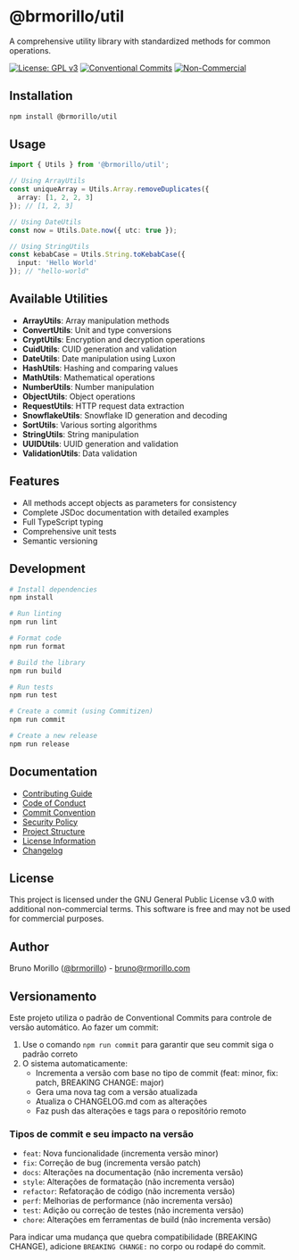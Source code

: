 # @brmorillo/util

A comprehensive utility library with standardized methods for common operations.

[![License: GPL v3](https://img.shields.io/badge/License-GPLv3-blue.svg)](https://www.gnu.org/licenses/gpl-3.0)
[![Conventional Commits](https://img.shields.io/badge/Conventional%20Commits-1.0.0-yellow.svg)](https://conventionalcommits.org)
[![Non-Commercial](https://img.shields.io/badge/License-Non%20Commercial-red.svg)](./docs/LICENSE_INFO.md)

## Installation

```bash
npm install @brmorillo/util
```

## Usage

```typescript
import { Utils } from '@brmorillo/util';

// Using ArrayUtils
const uniqueArray = Utils.Array.removeDuplicates({ 
  array: [1, 2, 2, 3] 
}); // [1, 2, 3]

// Using DateUtils
const now = Utils.Date.now({ utc: true });

// Using StringUtils
const kebabCase = Utils.String.toKebabCase({ 
  input: 'Hello World' 
}); // "hello-world"
```

## Available Utilities

- **ArrayUtils**: Array manipulation methods
- **ConvertUtils**: Unit and type conversions
- **CryptUtils**: Encryption and decryption operations
- **CuidUtils**: CUID generation and validation
- **DateUtils**: Date manipulation using Luxon
- **HashUtils**: Hashing and comparing values
- **MathUtils**: Mathematical operations
- **NumberUtils**: Number manipulation
- **ObjectUtils**: Object operations
- **RequestUtils**: HTTP request data extraction
- **SnowflakeUtils**: Snowflake ID generation and decoding
- **SortUtils**: Various sorting algorithms
- **StringUtils**: String manipulation
- **UUIDUtils**: UUID generation and validation
- **ValidationUtils**: Data validation

## Features

- All methods accept objects as parameters for consistency
- Complete JSDoc documentation with detailed examples
- Full TypeScript typing
- Comprehensive unit tests
- Semantic versioning

## Development

```bash
# Install dependencies
npm install

# Run linting
npm run lint

# Format code
npm run format

# Build the library
npm run build

# Run tests
npm run test

# Create a commit (using Commitizen)
npm run commit

# Create a new release
npm run release
```

## Documentation

- [Contributing Guide](./docs/CONTRIBUTING.md)
- [Code of Conduct](./docs/CODE_OF_CONDUCT.md)
- [Commit Convention](./docs/COMMIT_CONVENTION.md)
- [Security Policy](./docs/SECURITY.md)
- [Project Structure](./docs/STRUCTURE.md)
- [License Information](./docs/LICENSE_INFO.md)
- [Changelog](./CHANGELOG.md)

## License

This project is licensed under the GNU General Public License v3.0 with additional non-commercial terms. This software is free and may not be used for commercial purposes.

## Author

Bruno Morillo ([@brmorillo](https://github.com/brmorillo)) - bruno@rmorillo.com

## Versionamento

Este projeto utiliza o padrão de Conventional Commits para controle de versão automático. Ao fazer um commit:

1. Use o comando `npm run commit` para garantir que seu commit siga o padrão correto
2. O sistema automaticamente:
   - Incrementa a versão com base no tipo de commit (feat: minor, fix: patch, BREAKING CHANGE: major)
   - Gera uma nova tag com a versão atualizada
   - Atualiza o CHANGELOG.md com as alterações
   - Faz push das alterações e tags para o repositório remoto

### Tipos de commit e seu impacto na versão

- `feat`: Nova funcionalidade (incrementa versão minor)
- `fix`: Correção de bug (incrementa versão patch)
- `docs`: Alterações na documentação (não incrementa versão)
- `style`: Alterações de formatação (não incrementa versão)
- `refactor`: Refatoração de código (não incrementa versão)
- `perf`: Melhorias de performance (não incrementa versão)
- `test`: Adição ou correção de testes (não incrementa versão)
- `chore`: Alterações em ferramentas de build (não incrementa versão)

Para indicar uma mudança que quebra compatibilidade (BREAKING CHANGE), adicione `BREAKING CHANGE:` no corpo ou rodapé do commit.